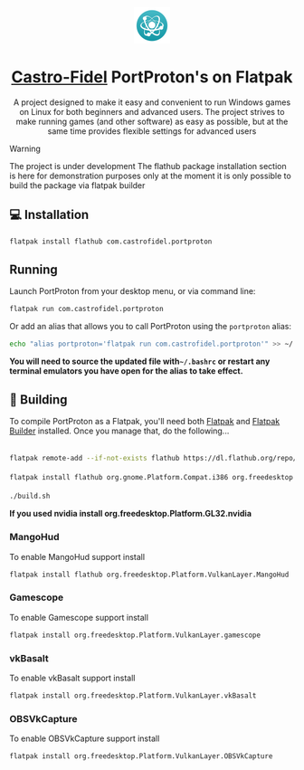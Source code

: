 <div align="center">
  <img src="com.castrofidel.portproton.svg" width="64">
  <h1 align="center"><a href="https://github.com/Castro-Fidel/">Castro-Fidel</a> PortProton's on Flatpak</h1>
  <p align="center">A project designed to make it easy and convenient to run Windows games on Linux for both beginners and advanced users. The project strives to make running games (and other software) as easy as possible, but at the same time provides flexible settings for advanced users</p>
</div>

> [!WARNING]
> The project is under development
> The flathub package installation section is here for demonstration purposes only at the moment it is only possible to build the package via flatpak builder

## 💻 Installation

   ```sh
   flatpak install flathub com.castrofidel.portproton
   ```
   
## Running
Launch PortProton from your desktop menu, or via command line:

```sh
flatpak run com.castrofidel.portproton
```

Or add an alias that allows you to call PortProton using the `portproton` alias:

```sh
echo "alias portproton='flatpak run com.castrofidel.portproton'" >> ~/.bashrc
```

**You will need to source the updated file with`~/.bashrc` or restart any terminal emulators you have open for the alias to take effect.**

## 🔨 Building

To compile PortProton as a Flatpak, you'll need both [Flatpak](https://flatpak.org/setup/) and [Flatpak Builder](http://docs.flatpak.org/en/latest/flatpak-builder.html) installed. Once you manage that, do the following...

```sh

flatpak remote-add --if-not-exists flathub https://dl.flathub.org/repo/flathub.flatpakrepo

flatpak install flathub org.gnome.Platform.Compat.i386 org.freedesktop.Platform.GL32.default org.winehq.Wine.mono org.winehq.Wine.gecko org.freedesktop.Platform.ffmpeg-full org.freedesktop.Platform.ffmpeg_full.i386

./build.sh
```

**If you used nvidia install org.freedesktop.Platform.GL32.nvidia**

### MangoHud

To enable MangoHud support install

```sh
flatpak install flathub org.freedesktop.Platform.VulkanLayer.MangoHud
```

### Gamescope

To enable Gamescope support install

```sh
flatpak install org.freedesktop.Platform.VulkanLayer.gamescope
```

### vkBasalt

To enable vkBasalt support install

```sh
flatpak install org.freedesktop.Platform.VulkanLayer.vkBasalt
```

### OBSVkCapture

To enable OBSVkCapture support install

```sh
flatpak install org.freedesktop.Platform.VulkanLayer.OBSVkCapture
```
